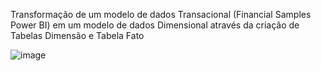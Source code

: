 Transformação de um modelo de dados Transacional (Financial Samples Power BI) em um modelo de dados Dimensional através da criação de Tabelas Dimensão e Tabela Fato

![image](https://github.com/user-attachments/assets/8541f062-a672-447d-a364-5c98b83e8db7)

